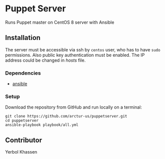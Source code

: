 # Puppet Server
Runs Puppet master on CentOS 8 server with Ansible

## Installation
The server must be accessible via ssh by `centos` user, who has to have `sudo` permissions. Also public key authentication must be enabled. The IP address could be changed in _hosts_ file.

### Dependencies
* [ansible](https://docs.ansible.com/ansible/latest/installation_guide/intro_installation.html)

### Setup
Download the repository from GitHub and run locally on a terminal:
```
git clone https://github.com/arctur-us/puppetserver.git
cd puppetserver
ansible-playbook playbook/all.yml
```

## Contributor
Yerbol Khassen
